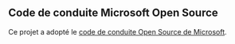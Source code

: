 ## <a name="microsoft-open-source-code-of-conduct"></a>Code de conduite Microsoft Open Source
Ce projet a adopté le [code de conduite Open Source de Microsoft](https://opensource.microsoft.com/codeofconduct/).
